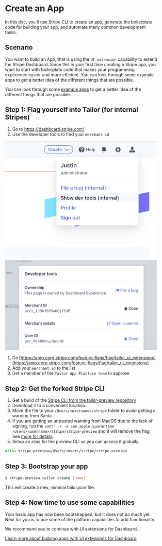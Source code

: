 # Create an App

In this doc, you'll use Stripe CLI to create an app, generate the boilerplate code for building your app, and automate many common development tasks.

## Scenario

You want to build an App, that is using the `UI extension` capability to extend the Stripe Dashboard. Since this is your first time creating a Stripe app, you want to start with boilerplate code that makes your programming experience easier and more efficient.
You can look through some example apps to get a better idea of the different things that are possible.

You can look through some [example apps](../../examples) to get a better idea of the different things that are possible.

## Step 1: Flag yourself into Tailor (for internal Stripes)

1. Go to https://dashboard.stripe.com/
1. Use the developer tools to find your `merchant id`
<img src="./merchant_id_1.png" width="500" />
<img src="./merchant_id_2.png" width="500" />


1. Go [https://amp.corp.stripe.com/feature-flags/flag/tailor_ui_extensions](https://amp.corp.stripe.com/feature-flags/flag/tailor_ui_extensions)
1. Add your `merchant id` to the list
1. Get a member of the `Tailor App Platform team` to approve

## Step 2: Get the forked Stripe CLI 
1. Get a build of the [Stripe CLI from the tailor-preview repository](../../cli)
1. Download it to a convenient location.
1. Move the file to your `/Users/<username>/stripe` folder to avoid getting a warning from Santa.
1. If you are getting an untrusted warning from MacOS due to the lack of signing, run the `xattr -r -d com.apple.quarantine /Users/<username>/stripe/stripe-preview` and it will remove the flag. See [more for details](https://apple.stackexchange.com/questions/337268/how-can-i-remove-the-downloaded-from-the-internet-security-from-all-files-in-a).
1. Setup an alias for the preview CLI so you can access it globally.
```sh
alias stripe-preview=/Users/<user>/stripe/stripe-preview
```

## Step 3: Bootstrap your app
```sh
$ stripe-preview tailor create [name]
```

This will create a new, minimal tailor.json file.

## Step 4: Now time to use some capabilities

Your basic app has now been bootstrapped, but it does not do much yet. Next for you is to use some of the platform capabilities to add functionality.  

We recommend you to continue with UI extensions for Dashboard.

[Learn more about building apps with UI extensions for Dashboard](../ui-extensions/README.md)




